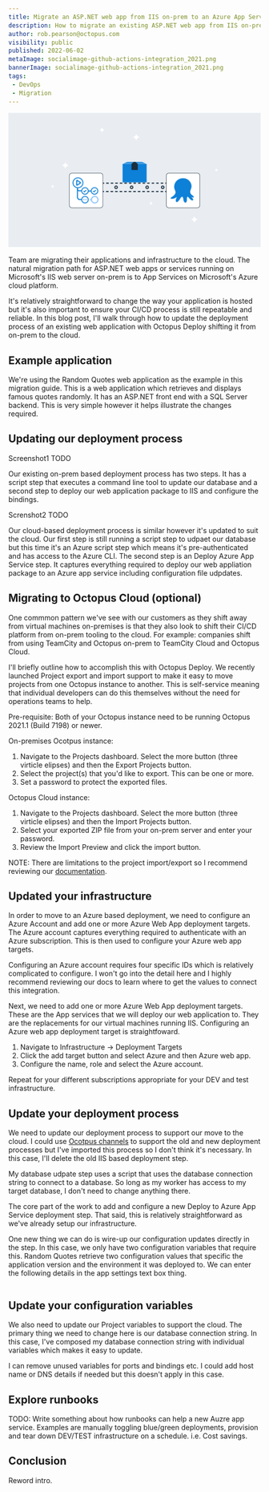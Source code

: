 ```yaml
---
title: Migrate an ASP.NET web app from IIS on-prem to an Azure App Service
description: How to migrate an existing ASP.NET web app from IIS on-premesis to an Azure App Service in the Cloud.
author: rob.pearson@octopus.com
visibility: public
published: 2022-06-02
metaImage: socialimage-github-actions-integration_2021.png
bannerImage: socialimage-github-actions-integration_2021.png
tags:
 - DevOps
 - Migration
---
```


![Migrate an ASP.NET web app from IIS on-prem to an Azure App Service](socialimage-github-actions-integration_2021.png)

Team are migrating their applications and infrastructure to the cloud. The natural migration path for ASP.NET web apps or services running on Microsoft's IIS web server on-prem is to App Services on Microsoft's Azure cloud platform. 

It's relatively straightforward to change the way your application is hosted but it's also important to ensure your CI/CD process is still repeatable and reliable. In this blog post, I'll walk through how to update the deployment process of an existing web application with Octopus Deploy shifting it from on-prem to the cloud. 

## Example application

We're using the Random Quotes web application as the example in this migration guide. This is a web application which retrieves and displays famous quotes randomly. It has an ASP.NET front end with a SQL Server backend. This is very simple however it helps illustrate the changes required. 

## Updating our deployment process

Screenshot1 TODO

Our existing on-prem based deployment process has two steps. It has a script step that executes a command line tool to update our database and a second step to deploy our web application package to IIS and configure the bindings. 

Screnshot2 TODO

Our cloud-based deployment process is similar however it's updated to suit the cloud. Our first step is still running a script step to udpaet our database but this time it's an Azure script step which means it's pre-authenticated and has access to the Azure CLI. The second step is an Deploy Azure App Service step. It captures everything required to deploy our web appliation package to an Azure app service including configuration file udpdates.

## Migrating to Octopus Cloud (optional)

One commmon pattern we've see with our customers as they shift away from virtual machines on-premises is that they also look to shift their CI/CD platform from on-prem tooling to the cloud. For example: companies shift from using TeamCity and Octopus on-prem to TeamCity Cloud and Octopus Cloud. 

I'll briefly outline how to accomplish this with Octopus Deploy. We recently launched Project export and import support to make it easy to move projects from one Octopus instance to another. This is self-service meaning that individual developers can do this themselves without the need for operations teams to help. 

Pre-requisite: Both of your Octopus instance need to be running Octopus 2021.1 (Build 7198) or newer. 

On-premises Ocotpus instance:

1. Navigate to the Projects dashboard. Select the more button (three virticle elipses) and then the Export Projects button. 
2. Select the project(s) that you'd like to export. This can be one or more. 
3. Set a password to protect the exported files.

Octopus Cloud instance:

1. Navigate to the Projects dashboard. Select the more button (three virticle elipses) and then the Import Projects button. 
2. Select your exported ZIP file from your on-prem server and enter your password.
3. Review the Import Preview and click the import button.

NOTE: There are limitations to the project import/export so I recommend reviewing our [documentation](TODO).

## Updated your infrastructure

In order to move to an Azure based deployment, we need to configure an Azure Account and add one or more Azure Web App deployment targets. The Azure account captures everything required to authenticate with an Azure subscription. This is then used to configure your Azure web app targets. 

Configuring an Azure account requires four specific IDs which is relatively complicated to configure. I won't go into the detail here and I highly recommend reviewing our docs to learn where to get the values to connect this integration. 

Next, we need to add one or more Azure Web App deployment targets. These are the App services that we will deploy our web application to. They are the replacements for our virtual machines running IIS. Configuring an Azure web app deployment target is straightfoward.

1. Navigate to Infrastructure -> Deployment Targets
2. Click the add target button and select Azure and then Azure web app. 
3. Configure the name, role and select the Azure account.

Repeat for your different subscriptions appropriate for your DEV and test infrastructure.

## Update your deployment process

We need to update our deployment process to support our move to the cloud. I could use [Ocotpus channels](TODO) to support the old and new deployment processes but I've imported this process so I don't think it's necessary. In this case, I'll delete the old IIS based deployment step. 

My database udpate step uses a script that uses the database connection string to connect to a database. So long as my worker has access to my target database, I don't need to change anything there.

The core part of the work to add and configure a new Deploy to Azure App Service deployment step. That said, this is relatively straightforward as we've already setup our infrastructure. 

One new thing we can do is wire-up our configuration updates directly in the step. In this case, we only have two configuration variables that require this. Random Quotes retrieve two configuration values that specific the application version and the environment it was deployed to. We can enter the following details in the app settings text box thing.

```json

```


## Update your configuration variables

We also need to update our Project variables to support the cloud. The primary thing we need to change here is our database connection string. In this case, I've composed my database connection string with individual variables which makes it easy to update. 

I can remove unused variables for ports and bindings etc. I could add host name or DNS details if needed but this doesn't apply in this case. 

## Explore runbooks

TODO: Write something about how runbooks can help a new Auzre app service. Examples are manually toggling blue/green deployments, provision and tear down DEV/TEST infrastructure on a schedule. i.e. Cost savings.

## Conclusion

Reword intro.
